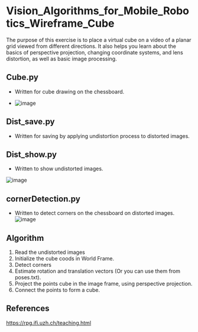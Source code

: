 # Vision_Algorithms_for_Mobile_Robotics_Wireframe_Cube
The purpose of this exercise is to place a virtual cube on a video of a planar grid viewed from different directions. It also helps you learn about the basics of perspective projection, changing coordinate systems, and lens distortion, as well as basic image processing.

## Cube.py
- Written for cube drawing on the chessboard.

- ![image](https://github.com/DoganK01/Vision_Algorithms_for_Mobile_Robotics_Wireframe_Cube/assets/98788987/6e065869-644e-4086-aa18-4ecc54da4c67)
## Dist_save.py
- Written for saving by applying undistortion process to distorted images.
## Dist_show.py
- Written to show undistorted images.

![image](https://github.com/DoganK01/Vision_Algorithms_for_Mobile_Robotics_Wireframe_Cube/assets/98788987/324456e2-eaae-4229-83ba-28cfdd301e2b)

## cornerDetection.py
- Written to detect corners on the chessboard on distorted images.
![image](https://github.com/DoganK01/Vision_Algorithms_for_Mobile_Robotics_Wireframe_Cube/assets/98788987/d855362e-f44e-4d3a-a2e6-32c3c6cee882)

## Algorithm
1. Read the undistorted images
2. Initialize the cube coods in World Frame.
3. Detect corners
4. Estimate rotation and  translation vectors (Or you can use them from poses.txt).
5. Project the  points cube in the image frame, using perspective projection.
6. Connect the points to form a cube.

## References
https://rpg.ifi.uzh.ch/teaching.html


